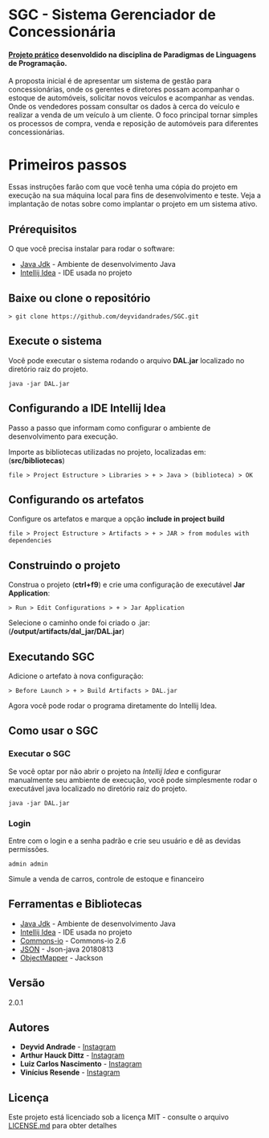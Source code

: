 # SGC - Sistema Gerenciador de Concessionária
#### [Projeto prático](https://github.com/deyvidandrades/SGC) desenvoldido na disciplina de Paradigmas de Linguagens de Programação.

A proposta inicial é de apresentar um sistema de gestão para concessionárias, onde os gerentes e diretores possam acompanhar o estoque de automóveis, solicitar novos veículos e acompanhar as vendas. Onde os vendedores possam consultar os dados à cerca do veículo e realizar a venda de um veículo à um cliente. O foco principal tornar simples os processos de compra, venda e reposição de automóveis para diferentes concessionárias.

# Primeiros passos

Essas instruções farão com que você tenha uma cópia do projeto em execução na sua máquina local para fins de desenvolvimento e teste. Veja a implantação de notas sobre como implantar o projeto em um sistema ativo.

## Prérequisitos

O que você precisa instalar para rodar o software:
* [Java Jdk](https://www.oracle.com/technetwork/pt/java/javase/downloads/jdk8-downloads-2133151.html) - Ambiente de desenvolvimento Java
* [Intellij Idea](https://www.jetbrains.com/idea/download/) - IDE usada no projeto




## Baixe ou clone o repositório
```
> git clone https://github.com/deyvidandrades/SGC.git
```
## Execute o sistema
Você pode executar o sistema rodando o arquivo **DAL.jar** localizado no diretório raiz do projeto.
```
java -jar DAL.jar
```

## Configurando a IDE Intellij Idea

Passo a passo que informam como configurar o ambiente de desenvolvimento para execução.

Importe as bibliotecas utilizadas no projeto, localizadas em: (**src/bibliotecas**)

```
file > Project Estructure > Libraries > + > Java > (biblioteca) > OK
```

## Configurando os artefatos
Configure os artefatos e marque a opção **include in project build**

```
file > Project Estructure > Artifacts > + > JAR > from modules with dependencies
```
## Construindo o projeto
Construa o projeto (**ctrl+f9**) e crie uma configuração de executável **Jar Application**:
```
> Run > Edit Configurations > + > Jar Application
```
Selecione o caminho onde foi criado o .jar: (**/output/artifacts/dal_jar/DAL.jar**)

## Executando  SGC
Adicione o artefato à nova configuração:
```
> Before Launch > + > Build Artifacts > DAL.jar
```

Agora você pode rodar o programa diretamente do Intellij Idea.


## Como usar o SGC

### Executar o SGC
Se você optar por não abrir o projeto na *Intellij Idea*  e configurar manualmente seu ambiente de execução, você pode simplesmente rodar o executável java localizado no diretório raiz do projeto.
```
java -jar DAL.jar
```

### Login
Entre com o login e a senha padrão e crie seu usuário e dê as devidas permissões.

```
admin admin
```
Simule a venda de carros, controle de estoque e financeiro

## Ferramentas e Bibliotecas

* [Java Jdk](https://www.oracle.com/technetwork/pt/java/javase/downloads/jdk8-downloads-2133151.html) - Ambiente de desenvolvimento Java
* [Intellij Idea](https://www.jetbrains.com/idea/download/) - IDE usada no projeto
* [Commons-io](https://github.com/deyvidandrades/SGC/tree/master2/src/bibliotecas/commons-io-2.6.jar) - Commons-io 2.6
* [JSON](https://github.com/deyvidandrades/SGC/tree/master2/src/bibliotecas/json-20180813.jar) - Json-java 20180813
* [ObjectMapper](https://github.com/deyvidandrades/SGC/tree/master2/src/bibliotecas/jackson-all-1.9.0.jar) - Jackson

## Versão

2.0.1

## Autores

* **Deyvid Andrade** - [Instagram](https://instagram.com/deyvidandrades)
* **Arthur Hauck Dittz** - [Instagram](https://instagram.com/arthurhd)
* **Luiz Carlos Nascimento** - [Instagram](https://instagram.com/luizcnfilho)
* **Vinícius Resende** - [Instagram](https://instagram.com/vinny_u.u_)

## Licença
Este projeto está licenciado sob a licença MIT - consulte o arquivo [LICENSE.md](LICENSE.md) para obter detalhes
